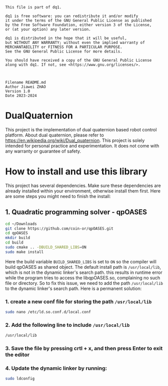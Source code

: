  
    This file is part of dq1.
 
    dq1 is free software: you can redistribute it and/or modify 
    it under the terms of the GNU General Public License as published 
    by the Free Software Foundation, either version 3 of the License, 
    or (at your option) any later version.
 
    dq1 is distributed in the hope that it will be useful, 
    but WITHOUT ANY WARRANTY; without even the implied warranty of 
    MERCHANTABILITY or FITNESS FOR A PARTICULAR PURPOSE. 
    See the GNU General Public License for more details.
 
    You should have received a copy of the GNU General Public License
    along with dq1. If not, see <https://www.gnu.org/licenses/>.



    Filename README.md
    Author Jiawei ZHAO
	Version 1.0
	Date 2023-2024


# DualQuaternion
This project is the implementation of dual quaternion based robot control platform. About dual quaternion, please refer to https://en.wikipedia.org/wiki/Dual_quaternion. This project is solely intended for personal practice and experimentation. It does not come with any warranty or guarantee of safety.

# How to install and use this library
This project has several dependencies. Make sure these dependencies are already installed within your environment, otherwise install them first. Here are some steps you might need to finish the install:
## 1. Quadratic programming solver - qpOASES
```bash
cd ~/Downloads
git clone https://github.com/coin-or/qpOASES.git
cd qpOASES
mkdir build
cd build
sudo cmake .. -DBUILD_SHARED_LIBS=ON
sudo make install
```
Here the build variable `BUILD_SHARED_LIBS` is set to `ON` so the compiler will build qpOASES as shared object. The default install path is `/usr/local/lib`, which is not in the dynamic linker's search path. this results in runtime error while the program tries to access the libqpOASES.so, complaining no such file or directory. So to fix this issue, we need to add the path `/usr/local/lib` to the dynamic linker's search path. Here is a permanent solution:
### 1. create a new conf file for storing the path `/usr/local/lib`
```bash
sudo nano /etc/ld.so.conf.d/local.conf
```
### 2. Add the following line to include `/usr/local/lib`
```bash
/usr/local/lib
```
### 3. Save the file by pressing crtl + x, and then press Enter to exit the editor
### 4. Update the dynamic linker by running:
```bash
sudo ldconfig
```


